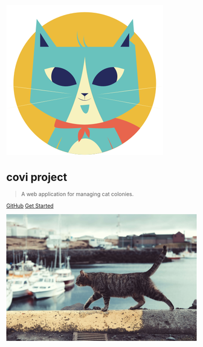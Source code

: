 ![logo](assets/logo.svg)

# covi project

> A web application for managing cat colonies.

[GitHub](https://github.com/infusionvlc/ConexionFelina)
[Get Started](#covi-project)

![](assets/street_cat.jpg)
